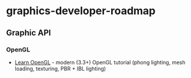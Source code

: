# graphics-developer-roadmap

## Graphic API

### OpenGL

- [Learn OpenGL](https://learnopengl.com/) - modern (3.3+) OpenGL tutorial (phong lighting, mesh loading, texturing, PBR + IBL lighting) 
